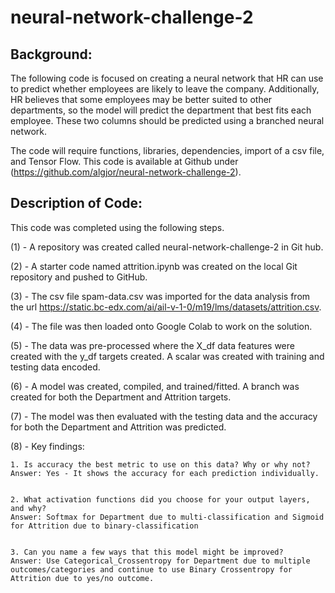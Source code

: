 # neural-network-challenge-2

## Background:

The following code is focused on creating a neural network that HR can use to predict whether employees are likely to leave the company. Additionally, HR believes that some employees may be better suited to other departments, so the model will predict the department that best fits each employee. These two columns should be predicted using a branched neural network.

The code will require functions, libraries, dependencies, import of a csv file, and Tensor Flow. 
This code is available at Github under (https://github.com/algjor/neural-network-challenge-2).

## Description of Code:
This code was completed using the following steps.

(1) - A repository was created called neural-network-challenge-2 in Git hub.

(2) - A starter code named attrition.ipynb was created on the local Git repository and pushed to GitHub.

(3) - The csv file spam-data.csv was imported for the data analysis from the url https://static.bc-edx.com/ai/ail-v-1-0/m19/lms/datasets/attrition.csv.

(4) - The file was then loaded onto Google Colab to work on the solution.

(5) - The data was pre-processed where the X_df data features were created with the y_df targets created.  A scalar was created with training and testing data encoded.

(6) - A model was created, compiled, and trained/fitted.  A branch was created for both the Department and Attrition targets.

(7) - The model was then evaluated with the testing data and the accuracy for both the Department and Attrition was predicted.

(8) - Key findings:

    1. Is accuracy the best metric to use on this data? Why or why not?
    Answer: Yes - It shows the accuracy for each prediction individually.
    
    
    2. What activation functions did you choose for your output layers, and why?
    Answer: Softmax for Department due to multi-classification and Sigmoid for Attrition due to binary-classification


    3. Can you name a few ways that this model might be improved?
    Answer: Use Categorical_Crossentropy for Department due to multiple outcomes/categories and continue to use Binary Crossentropy for Attrition due to yes/no outcome. 
    
